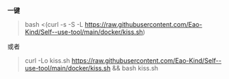**一键**
> bash <(curl -s -S -L https://raw.githubusercontent.com/Eao-Kind/Self--use-tool/main/docker/kiss.sh) 

或者 

> curl -Lo kiss.sh https://raw.githubusercontent.com/Eao-Kind/Self--use-tool/main/docker/kiss.sh && bash kiss.sh
